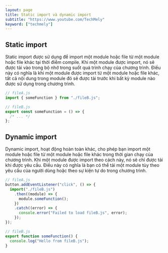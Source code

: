 ```yaml
---
layout: page
title: Static import và dynamic import
subtitle: "https://www.youtube.com/TechMely"
keyword: ["techmely"]
---
```


## Static import

Static import được sử dụng để import một module hoặc file từ một module hoặc file khác tại thời điểm compile. Khi một module được import, nó sẽ được tải vào trong bộ nhớ trong suốt quá trình chạy của chương trình. Điều này có nghĩa là khi một module được import từ một module hoặc file khác, tất cả nội dung trong module đó sẽ được tải trước khi bất kỳ module nào được sử dụng trong chương trình.

```js
// fileA.js
import { someFunction } from "./fileB.js";

// fileB.js
export const someFunction = () => {
  /* ... */
};
```

## Dynamic import

Dynamic import, hoạt động hoàn toàn khác, cho phép bạn import một module hoặc file từ một module hoặc file khác trong thời gian chạy của chương trình. Khi một module được import theo cách này, nó sẽ chỉ được tải khi được yêu cầu. Điều này có nghĩa là bạn có thể tải một module tùy theo yêu cầu của người dùng hoặc theo sự kiện tự do trong chương trình.

```js
// fileA.js
button.addEventListener("click", () => {
  import("./fileB.js")
    .then((module) => {
      module.someFunction();
    })
    .catch((error) => {
      console.error("Failed to load fileB.js", error);
    });
});

// fileB.js
export function someFunction() {
  console.log("Hello from fileB.js");
}
```
